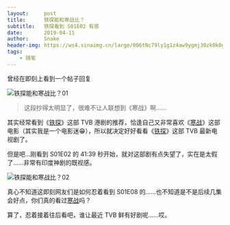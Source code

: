 ```yaml
---
layout:     post
title:      铁探能和寒战比？
subtitle:   铁探看到 S01E02 有感
date:       2019-04-11
author:     Snake
header-img: https://ws4.sinaimg.cn/large/006tNc79ly1g1z4aw9ygmj30zk0k0gqc.jpg
tags:
    - 随笔
---
```




曾经在即刻上看到一个帖子回复

![铁探能和寒战比？01](https://ws4.sinaimg.cn/large/006tNc79ly1g1z4aw7etgj30h90ptq6q.jpg "铁探能和寒战比？01")

> 这段抄得太明显了，很难不让人联想到《寒战》啊......

其实经常看到《[铁探](https://zh.wikipedia.org/zh-my/%E9%90%B5%E6%8E%A2 "铁探")》这部 TVB 港剧的推荐，恰逢自己又非常喜欢《[寒战](https://zh.wikipedia.org/zh/%E5%AF%92%E6%88%B0 "寒战")》这部电影（其实我是一个电影迷😁），所以就决定好好看看《[铁探](https://zh.wikipedia.org/zh-my/%E9%90%B5%E6%8E%A2 "铁探")》这部 TVB 最新电视剧了。

但是吧...刚看到 S01E02 的  41:39 秒开始，就对这部剧有点失望了，实在是太假了......非常有印度神剧的既视感。

![铁探能和寒战比？02](https://ws1.sinaimg.cn/large/006tNc79ly1g1z4avnh6qg30da07eqvi.gif "铁探能和寒战比？02")

真心不知道这即刻网友们是如何忍着看到 S01E08 的......也不知道是不是后续几集会好点，你们真的看过[寒战](https://zh.wikipedia.org/zh/%E5%AF%92%E6%88%B0 "寒战")吗？

算了，忍着接着往后看吧，谁让最近 TVB 鲜有好剧呢......哎。